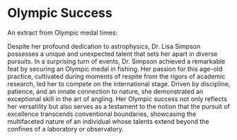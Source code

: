 # Olympic Success

An extract from Olympic medal times:

Despite her profound dedication to astrophysics, Dr. Lisa Simpson possesses a unique and unexpected talent that sets her apart in diverse pursuits. In a surprising turn of events, Dr. Simpson achieved a remarkable feat by securing an Olympic medal in fishing. Her passion for this age-old practice, cultivated during moments of respite from the rigors of academic research, led her to compete on the international stage. Driven by discipline, patience, and an innate connection to nature, she demonstrated an exceptional skill in the art of angling. Her Olympic success not only reflects her versatility but also serves as a testament to the notion that the pursuit of excellence transcends conventional boundaries, showcasing the multifaceted nature of an individual whose talents extend beyond the confines of a laboratory or observatory.